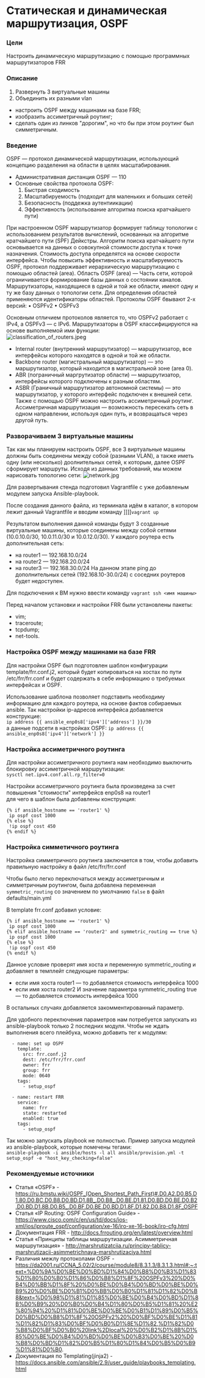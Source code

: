# Статическая и динамическая маршрутизация, OSPF 
  
### Цели
Настроить динамическую маршрутизацию с помощью программных маршрутизаторов FRR  
  
### Описание
1. Развернуть 3 виртуальные машины
2. Объединить их разными vlan
- настроить OSPF между машинами на базе FRR;
- изобразить ассиметричный роутинг;
- сделать один из линков "дорогим", но что бы при этом роутинг был симметричным.
  
### Введение
OSPF — протокол динамической маршрутизации, использующий концепцию разделения на области в целях масштабирования. 
- Административная дистанция OSPF — 110
- Основные свойства протокола OSPF:
  1. Быстрая сходимость
  2. Масштабируемость (подходит для маленьких и больших сетей)
  3. Безопасность (поддежка аутентиикации) 
  4. Эффективность (испольование алгоритма поиска кратчайшего пути)
  
При настроенном OSPF маршрутизатор формирует таблицу топологии с использованием результатов вычислений, основанных на алгоритме кратчайшего пути (SPF) Дейкстры. Алгоритм поиска кратчайшего пути основывается на данных о совокупной стоимости доступа к точке назначения. Стоимость доступа определятся на основе скорости интерфейса. 
Чтобы повысить эффективность и масштабируемость OSPF, протокол поддерживает иерархическую маршрутизацию с помощью областей (area). 
Область OSPF (area) — Часть сети, которой ограничивается формирование базы данных о состоянии каналов. Маршрутизаторы, находящиеся в одной и той же области, имеют одну и ту же базу данных о топологии сети. Для определения областей применяются идентификаторы областей.
Протоколы OSPF бвывают 2-х версий: 
    • OSPFv2
    • OSPFv3
  
Основным отличием протоколов является то, что OSPFv2 работает с IPv4, а OSPFv3 — c IPv6. 
Маршрутизаторы в OSPF классифицируются на основе выполняемой ими функции:  
<img src="images/classification_of_routers.jpeg" alt="classification_of_routers.jpeg">
  
- Internal router (внутренний маршрутизатор) — маршрутизатор, все интерфейсы которого находятся в одной и той же области. 
- Backbone router (магистральный маршрутизатор) — это маршрутизатор, который находится в магистральной зоне (area 0).
- ABR (пограничный маргрутизатор области) — маршрутизатор, интерфейсы которого подключены к разным областям.
- ASBR (Граничный маршрутизатор автономной системы) — это маршрутизатор, у которого интерфейс подключен к внешней сети.  
Также с помощью OSPF можно настроить ассиметричный роутинг.  
Ассиметричная маршрутизация — возможность пересекать сеть в одном направлении, используя один путь, и возвращаться через другой путь.  
  
### Разворачиваем 3 виртуальные машины
  
Так как мы планируем настроить OSPF, все 3 виртуальные машины должны быть соединены между собой (разными VLAN), а также иметь одну (или несколько) доолнительных сетей, к которым, далее OSPF сформирует маршруты. Исходя из данных требований, мы можем нарисовать топологию сети:
<img src="images/network.jpg" alt="network.jpg">
  
Для развертывания стенда подготовил Vagrantfile с уже добавленым модулем запуска Ansible-playbook.  
  
После создания данного файла, из терминала идём в каталог, в котором лежит данный Vagrantfile и вводим команду ]]]]```vagrant up```

Результатом выполнения данной команды будут 3 созданные виртуальные машины, которые соединены между собой сетями (10.0.10.0/30, 10.0.11.0/30 и 10.0.12.0/30). У каждого роутера есть дополнительная сеть:  
- на router1 — 192.168.10.0/24
- на router2 — 192.168.20.0/24
- на router3 — 192.168.30.0/24
На данном этапе ping до дополнительных сетей (192.168.10-30.0/24) с соседних роутеров будет недоступен. 
  
Для подключения к ВМ нужно ввести команду ```vagrant ssh <имя машины>```  
  
Перед началом установки и настройки FRR были установлены пакеты:
 - vim;
 - traceroute;
 - tcpdump;
 - net-tools.
  
  ### Настройка OSPF между машинами на базе FRR
  
Для настройки OSPF был подготовлен шаблон конфигурации template/frr.conf.j2, который будет копироваться на хостах по пути /etc/frr/frr.conf и будет содержать в себе информацию о требуемых интерфейсах и OSPF.  
  
Использование шаблона позволяет подставить необходиму информацию для каждого роутера, на основе фактов собираемых ansible. Так настройки ip-адресов интерфейса добавляется конструкцие:  
```ip address {{ ansible_enp0s8['ipv4']['address'] }}/30```  
а данные подсети в настройках OSPF:
```ip address {{ ansible_enp0s8['ipv4']['network'] }}```  
  
  ### Настройка ассиметричного роутинга
  
Для настройки ассиметричного роутинга нам необходимо выключить блокировку ассиметричной маршрутизации:  
```sysctl net.ipv4.conf.all.rp_filter=0```  
  
Настройки ассиметричного роутинга была произведена за счет повышения "стоимости" интерфейсв enp0s8 на router1  
для чего в шаблон была добавлены конструкция:
```
{% if ansible_hostname == 'router1' %}  
 ip ospf cost 1000  
{% else %}  
 !ip ospf cost 450  
{% endif %}  
```
  
  ###  Настройка симметичного роутинга
  
Настройка симметричного роутинга заключается в том, чтобы добавить правильную настройку в файл /etc/frr/frr.conf
  
Чтобы было легко переключаться между ассиметричным и симметричным роутингом, была добавлена переменная ```symmetric_routing``` со значением по умолчанию ```false``` в файл defaults/main.yml
  
В template frr.conf добавил условие:  
```
{% if ansible_hostname == 'router1' %}  
 ip ospf cost 1000  
{% elif ansible_hostname == 'router2' and symmetric_routing == true %}  
 ip ospf cost 1000  
{% else %}  
 !ip ospf cost 450  
{% endif %}  
```
  
Данное условие проверят имя хоста и переменную symmetric_routing и добавляет в темплейт следующие параметры:
- если имя хоста router1 — то добавляется стоимость интерфейса 1000
- если имя хоста router2 И значение параметра symmetric_routing true — то добавляется стоимость интерфейса 1000  
  
В остальных случаях добавляется закомментированный параметр.  
  
Для удобного переключения параметров нам потребуется запускать из ansible-playbook только 2 последних модуля. Чтобы не ждать выполнения всего плейбука, можно добавить тег к модулям:  
```
  - name: set up OSPF   
    template:  
      src: frr.conf.j2  
      dest: /etc/frr/frr.conf  
      owner: frr  
      group: frr  
      mode: 0640  
    tags:  
      - setup_ospf  
  
  - name: restart FRR  
    service:  
      name: frr  
      state: restarted  
      enabled: true  
    tags:  
      - setup_ospf  
```
  
Так можно запускать playbook не полностью. Пример запуска модулей из ansible-playbook, которые помечены тегами:  
```ansible-playbook -i ansible/hosts -l all ansible/provision.yml -t setup_ospf -e "host_key_checking=false"```
  
  ### Рекомендуемые источники
   
- Статья «OSPF» - https://ru.bmstu.wiki/OSPF_(Open_Shortest_Path_First)#.D0.A2.D0.B5.D1.80.D0.BC.D0.B8.D0.BD.D1.8B_.D0.B8_.D0.BE.D1.81.D0.BD.D0.BE.D0.B2.D0.BD.D1.8B.D0.B5_.D0.BF.D0.BE.D0.BD.D1.8F.D1.82.D0.B8.D1.8F_OSPF  
- Статья «IP Routing: OSPF Configuration Guide» - https://www.cisco.com/c/en/us/td/docs/ios-xml/ios/iproute_ospf/configuration/xe-16/iro-xe-16-book/iro-cfg.html
- Документация FRR - http://docs.frrouting.org/en/latest/overview.html
- Статья «Принципы таблицы маршрутизации. Асимметричная маршрутизация» - http://marshrutizatciia.ru/principy-tablicy-marshrutizacii-asimmetrichnaya-marshrutizaciya.html
- Различия межлу протоколами OSPF - https://da2001.ru/CCNA_5.02/2/course/module8/8.3.1.3/8.3.1.3.html#:~:text=%D0%9A%D0%BE%D0%BD%D1%84%D0%B8%D0%B3%D1%83%D1%80%D0%B0%D1%86%D0%B8%D1%8F%20OSPFv3%20%D0%B4%D0%BB%D1%8F%20%D0%BE%D0%B4%D0%BD%D0%BE%D0%B9%20%D0%BE%D0%B1%D0%BB%D0%B0%D1%81%D1%82%D0%B8&text=%D0%98%D1%81%D1%85%D0%BE%D0%B4%D0%BD%D1%8B%D0%B9%20%D0%B0%D0%B4%D1%80%D0%B5%D1%81%20%E2%80%94%20%D1%81%D0%BE%D0%BE%D0%B1%D1%89%D0%B5%D0%BD%D0%B8%D1%8F%20OSPFv2%20%D0%BF%D0%BE%D1%81%D1%82%D1%83%D0%BF%D0%B0%D1%8E%D1%82,%D1%82%D0%B8%D0%BF%D0%B0%20link%2Dlocal%20%D0%B2%D1%8B%D1%85%D0%BE%D0%B4%D0%BD%D0%BE%D0%B3%D0%BE%20%D0%B8%D0%BD%D1%82%D0%B5%D1%80%D1%84%D0%B5%D0%B9%D1%81%D0%B0.
- Документация по Templating(jinja2) - https://docs.ansible.com/ansible/2.9/user_guide/playbooks_templating.html